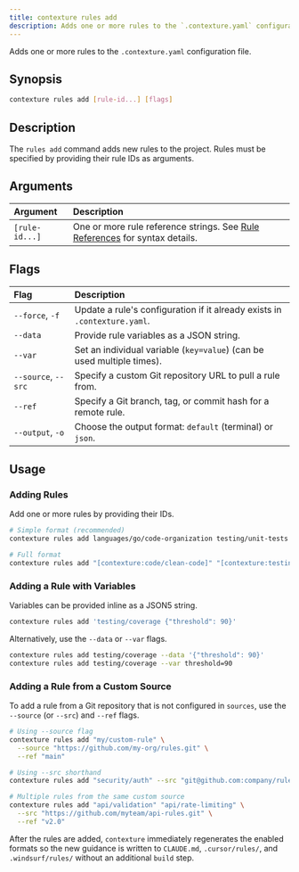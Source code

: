 ```yaml
---
title: contexture rules add
description: Adds one or more rules to the `.contexture.yaml` configuration file.
---
```

Adds one or more rules to the `.contexture.yaml` configuration file.

## Synopsis

```bash
contexture rules add [rule-id...] [flags]
```

## Description

The `rules add` command adds new rules to the project. Rules must be specified by providing their rule IDs as arguments.

## Arguments

| Argument    | Description                                                                                             |
| :---------- | :------------------------------------------------------------------------------------------------------ |
| `[rule-id...]` | One or more rule reference strings. See [Rule References](../reference/rules/rule-references) for syntax details. |

## Flags

| Flag        | Description                                                                    |
| :---------- | :----------------------------------------------------------------------------- |
| `--force`, `-f` | Update a rule's configuration if it already exists in `.contexture.yaml`.      |
| `--data`    | Provide rule variables as a JSON string.                                       |
| `--var`     | Set an individual variable (`key=value`) (can be used multiple times).           |
| `--source`, `--src` | Specify a custom Git repository URL to pull a rule from.                       |
| `--ref`     | Specify a Git branch, tag, or commit hash for a remote rule.                   |
| `--output`, `-o` | Choose the output format: `default` (terminal) or `json`.                  |

## Usage

### Adding Rules

Add one or more rules by providing their IDs.

```bash
# Simple format (recommended)
contexture rules add languages/go/code-organization testing/unit-tests

# Full format
contexture rules add "[contexture:code/clean-code]" "[contexture:testing/unit-tests]"
```

### Adding a Rule with Variables

Variables can be provided inline as a JSON5 string.

```bash
contexture rules add 'testing/coverage {"threshold": 90}'
```

Alternatively, use the `--data` or `--var` flags.

```bash
contexture rules add testing/coverage --data '{"threshold": 90}'
contexture rules add testing/coverage --var threshold=90
```

### Adding a Rule from a Custom Source

To add a rule from a Git repository that is not configured in `sources`, use the `--source` (or `--src`) and `--ref` flags.

```bash
# Using --source flag
contexture rules add "my/custom-rule" \
  --source "https://github.com/my-org/rules.git" \
  --ref "main"

# Using --src shorthand
contexture rules add "security/auth" --src "git@github.com:company/rules.git"

# Multiple rules from the same custom source
contexture rules add "api/validation" "api/rate-limiting" \
  --src "https://github.com/myteam/api-rules.git" \
  --ref "v2.0"
```

After the rules are added, `contexture` immediately regenerates the enabled formats so the new guidance is written to `CLAUDE.md`, `.cursor/rules/`, and `.windsurf/rules/` without an additional `build` step.
